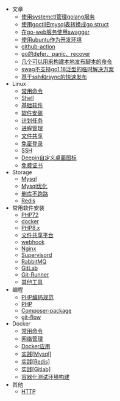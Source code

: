 - 文章
  - [使用systemctl管理golang服务](article/use-systemctl-manage-go-server)
  - [使用goctl把mysql表转换成go struct](article/use-goctl-for-table.md)
  - [在go-web服务使用swagger](article/golang-with-openapi3.md)
  - [使用ubuntu作为开发环境](article/ubuntu.md)
  - [github-action](article/github-action.md)
  - [go的defer、panic、recover](article/go-defer-panic-recover.md)
  - [几个可以用来构建本地发布脚本的命令](article/deploy2.md)
  - [swag不支持go1.18泛型的临时解决方案](article/swag-unsupport-go1.18.md) 
  - [基于ssh和rsync的快速发布](article/deploy.md) 
- Linux
  - [常用命令](linux/cmd.md)
  - [Shell](linux/shell.md)
  - [基础软件](linux/soft.md)
  - [软件安装](linux/install.md)
  - [计划任务](linux/crontab.md)
  - [进程管理](linux/process.md)
  - [文件共享](linux/samba.md)
  - [免密登录](linux/no-password.md)
  - [SSH](linux/ssh.md)
  - [Deepin自定义桌面图标](linux/deepin-icon.md)
  - [免费证书](linux/linux下生成免费证书.md)
- Storage
  - [Mysql](storage/mysql.md)
  - [Mysql优化](storage/MySQL优化.md)
  - [删库不跑路](storage/recovery-mysql.md)
  - [Redis](storage/redis.md)
- 常用软件安装
  - [PHP72](install/php72.md)
  - [docker](docker/install.md)
  - [PHP8.x](install/php8.md)
  - [文件共享平台](install/filesbrowser.md)
  - [webhook](install/webook.md)
  - [Nginx](install/soft-nginx.md)
  - [Supervisord](install/soft-supervisord.md)
  - [RabbitMQ](install/rabbitmq.md)
  - [GitLab](install/gitlab.md)
  - [Git-Runner](install/git-runner.md)
  - [其他工具](install/other.md)
- 编程
  - [PHP编码规范](program/standard-php7.md)
  - [PHP](program/php.md)
  - [Composer-package](program/composer-package.md)
  - [git-flow](program/gitflow.md)
- Docker
  - [常用命令](docker/cmd.md)
  - [网络管理](docker/network.md)
  - [Docker应用](docker/usages.md)
  - [实践[Mysql]](docker/docker-mysql.md)
  - [实践[Redis]](docker/docker-redis.md)
  - [实践[Gitlab]](docker/docker-gitlab.md)
  - [容器化测试环境构建](docker/test.md)
- 其他
  - [HTTP](other/http.md)
